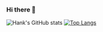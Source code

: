 ### Hi there 👋

![Hank's GitHub stats](https://github-readme-stats-sigma-ruddy.vercel.app/api?username=HCHogan)
[![Top Langs](https://github-readme-stats-sigma-ruddy.vercel.app/api/top-langs/?username=HCHogan&layout=compact&exclude_repo=hvim,nvim,plfa&langs_count=8)](https://github.com/HCHogan/github-readme-stats)
